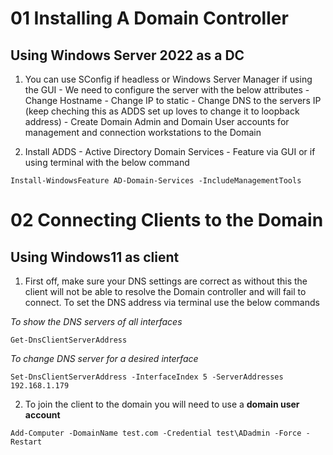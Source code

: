 # 01 Installing A Domain Controller
## Using Windows Server 2022 as a DC 

1. You can use SConfig if headless or Windows Server Manager if using the GUI - We need to configure the server with the below attributes
        - Change Hostname
        - Change IP to static
        - Change DNS to the servers IP (keep cheching this as ADDS set up loves to change it to loopback address)
        - Create Domain Admin and Domain User accounts for management and connection workstations to the Domain

2. Install ADDS - Active Directory Domain Services - Feature via GUI or if using terminal with the below command

```shell
Install-WindowsFeature AD-Domain-Services -IncludeManagementTools
```

#  02 Connecting Clients to the Domain
## Using Windows11 as client

1. First off, make sure your DNS settings are correct as without this the client will not be able to resolve the Domain controller and will fail to connect. To set the DNS address via terminal use the below commands


<em>To show the DNS servers of all interfaces</em>
```shell
Get-DnsClientServerAddress
```
<em>To change DNS server for a desired interface</em>

```shell
Set-DnsClientServerAddress -InterfaceIndex 5 -ServerAddresses 192.168.1.179
```

2. To join the client to the domain you will need to use a **domain user account**
```shell
Add-Computer -DomainName test.com -Credential test\ADadmin -Force -Restart
```

